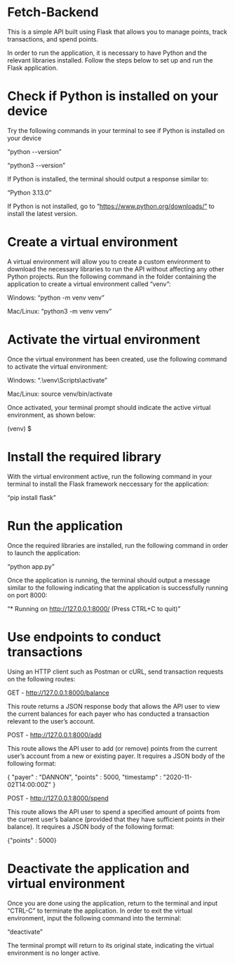 # Fetch-Backend

This is a simple API built using Flask that allows you to manage points, track transactions, and spend points.

In order to run the application, it is necessary to have Python and the relevant libraries installed. Follow the steps below to set up and run the Flask application.


# Check if Python is installed on your device

Try the following commands in your terminal to see if Python is installed on your device

“python --version”

“python3 --version”

If Python is installed, the terminal should output a response similar to:

“Python 3.13.0”

If Python is not installed, go to “https://www.python.org/downloads/” to install the latest version.


# Create a virtual environment

A virtual environment will allow you to create a custom environment to download the necessary libraries to run the API without affecting any other Python projects. Run the following command in the folder containing the application to create a virtual environment called “venv”:

Windows: “python -m venv venv”

Mac/Linux: “python3 -m venv venv”


# Activate the virtual environment

Once the virtual environment has been created, use the following command to activate the virtual environment:

Windows: “.\venv\Scripts\activate”

Mac/Linux: source venv/bin/activate

Once activated, your terminal prompt should indicate the active virtual environment, as shown below:

(venv) $


# Install the required library

With the virtual environment active, run the following command in your terminal to install the Flask framework neccessary for the application:

“pip install flask”

# Run the application

Once the required libraries are installed, run the following command in order to launch the application:

“python app.py”

Once the application is running, the terminal should output a message similar to the following indicating that the application is successfully running on port 8000:

“* Running on http://127.0.0.1:8000/ (Press CTRL+C to quit)”


# Use endpoints to conduct transactions

Using an HTTP client such as Postman or cURL, send transaction requests on the following routes:

GET -  http://127.0.0.1:8000/balance

This route returns a JSON response body that allows the API user to view the current balances for each payer who has conducted a transaction relevant to the user’s account.

POST -  http://127.0.0.1:8000/add

This route allows the API user to add (or remove) points from the current user’s account from a new or existing payer. It requires a JSON body of the following format:

{
"payer" : "DANNON",
"points" : 5000,
"timestamp" : "2020-11-02T14:00:00Z"
}

POST - http://127.0.0.1:8000/spend

This route allows the API user to spend a specified amount of points from the current user’s balance (provided that they have sufficient points in their balance). It requires a JSON body of the following format:

{"points" : 5000}


# Deactivate the application and virtual environment

Once you are done using the application, return to the terminal and input “CTRL-C” to terminate the application. In order to exit the virtual environment, input the following command into the terminal:

“deactivate”

The terminal prompt will return to its original state, indicating the virtual environment is no longer active.
